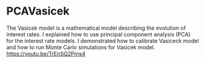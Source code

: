# PCAVasicek
The Vasicek model is a mathematical model describing the evolution of interest rates. I explained how to use principal component analysis (PCA) for the interest rate models. I demonstrated how to calibrate Vasiceck model and how to run Monte Carlo simulations for Vasicek model.  https://youtu.be/TrEnSQ2Pms4
